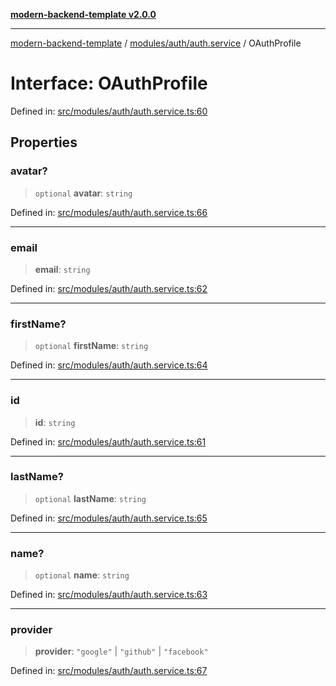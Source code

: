[**modern-backend-template v2.0.0**](../../../../README.md)

***

[modern-backend-template](../../../../modules.md) / [modules/auth/auth.service](../README.md) / OAuthProfile

# Interface: OAuthProfile

Defined in: [src/modules/auth/auth.service.ts:60](https://github.com/maemreyo/saas-4cus-nodejs/blob/1a77de11cd6eaefe66c31c7f5de281673fc25ce5/src/modules/auth/auth.service.ts#L60)

## Properties

### avatar?

> `optional` **avatar**: `string`

Defined in: [src/modules/auth/auth.service.ts:66](https://github.com/maemreyo/saas-4cus-nodejs/blob/1a77de11cd6eaefe66c31c7f5de281673fc25ce5/src/modules/auth/auth.service.ts#L66)

***

### email

> **email**: `string`

Defined in: [src/modules/auth/auth.service.ts:62](https://github.com/maemreyo/saas-4cus-nodejs/blob/1a77de11cd6eaefe66c31c7f5de281673fc25ce5/src/modules/auth/auth.service.ts#L62)

***

### firstName?

> `optional` **firstName**: `string`

Defined in: [src/modules/auth/auth.service.ts:64](https://github.com/maemreyo/saas-4cus-nodejs/blob/1a77de11cd6eaefe66c31c7f5de281673fc25ce5/src/modules/auth/auth.service.ts#L64)

***

### id

> **id**: `string`

Defined in: [src/modules/auth/auth.service.ts:61](https://github.com/maemreyo/saas-4cus-nodejs/blob/1a77de11cd6eaefe66c31c7f5de281673fc25ce5/src/modules/auth/auth.service.ts#L61)

***

### lastName?

> `optional` **lastName**: `string`

Defined in: [src/modules/auth/auth.service.ts:65](https://github.com/maemreyo/saas-4cus-nodejs/blob/1a77de11cd6eaefe66c31c7f5de281673fc25ce5/src/modules/auth/auth.service.ts#L65)

***

### name?

> `optional` **name**: `string`

Defined in: [src/modules/auth/auth.service.ts:63](https://github.com/maemreyo/saas-4cus-nodejs/blob/1a77de11cd6eaefe66c31c7f5de281673fc25ce5/src/modules/auth/auth.service.ts#L63)

***

### provider

> **provider**: `"google"` \| `"github"` \| `"facebook"`

Defined in: [src/modules/auth/auth.service.ts:67](https://github.com/maemreyo/saas-4cus-nodejs/blob/1a77de11cd6eaefe66c31c7f5de281673fc25ce5/src/modules/auth/auth.service.ts#L67)
